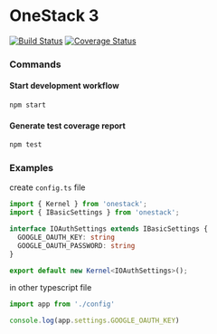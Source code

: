 OneStack 3
==========

[![Build Status](https://travis-ci.org/e2tox/onestack.svg?branch=2.1-typescript)](https://travis-ci.org/e2tox/onestack)
[![Coverage Status](https://coveralls.io/repos/github/e2tox/onestack/badge.svg?branch=2.1-typescript)](https://coveralls.io/github/e2tox/onestack?branch=2.1-typescript)

### Commands

#### Start development workflow

```bash
npm start
```

#### Generate test coverage report

```bash
npm test
```

### Examples

create `config.ts` file

```typescript
import { Kernel } from 'onestack';
import { IBasicSettings } from 'onestack';

interface IOAuthSettings extends IBasicSettings {
  GOOGLE_OAUTH_KEY: string
  GOOGLE_OAUTH_PASSWORD: string
}

export default new Kernel<IOAuthSettings>();
```

in other typescript file

```typescript
import app from './config'

console.log(app.settings.GOOGLE_OAUTH_KEY)

```
